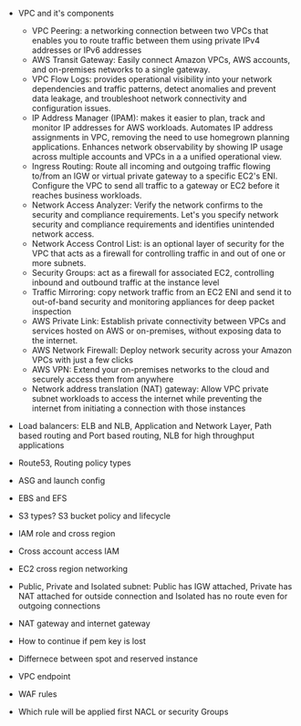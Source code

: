 - VPC and it's components
  - VPC Peering: a networking connection between two VPCs that enables you to route traffic between them using private IPv4 addresses or IPv6 addresses
  - AWS Transit Gateway: Easily connect Amazon VPCs, AWS accounts, and on-premises networks to a single gateway.
  - VPC Flow Logs: provides operational visibility into your network dependencies and traffic patterns, detect anomalies and prevent data leakage, and troubleshoot network connectivity and configuration issues.
  - IP Address Manager (IPAM): makes it easier to plan, track and monitor IP addresses for AWS workloads. Automates IP address assignments in VPC, removing the need to use homegrown planning applications. Enhances network observability by showing IP usage across multiple accounts and VPCs in a a unified operational view.
  - Ingress Routing: Route all incoming and outgoing traffic flowing to/from an IGW or virtual private gateway to a specific EC2's ENI. Configure the VPC to send all traffic to a gateway or EC2 before it reaches business workloads.
  - Network Access Analyzer: Verify the network confirms to the security and compliance requirements. Let's you specify network security and compliance requirements and identifies unintended network access.
  - Network Access Control List: is an optional layer of security for the VPC that acts as a firewall for controlling traffic in and out of one or more subnets.
  - Security Groups: act as a firewall for associated EC2, controlling inbound and outbound traffic at the instance level
  - Traffic Mirroring: copy network traffic from an EC2 ENI and send it to out-of-band security and monitoring appliances for deep packet inspection
  - AWS Private Link: Establish private connectivity between VPCs and services hosted on AWS or on-premises, without exposing data to the internet.
  - AWS Network Firewall: Deploy network security across your Amazon VPCs with just a few clicks
  - AWS VPN: Extend your on-premises networks to the cloud and securely access them from anywhere
  - Network address translation (NAT) gateway: Allow VPC private subnet workloads to access the internet while preventing the internet from initiating a connection with those instances

- Load balancers: ELB and NLB, Application and Network Layer, Path based routing and Port based routing, NLB for high throughput applications 
- Route53, Routing policy types
- ASG and launch config
- EBS and EFS
- S3 types? S3 bucket policy and lifecycle
- IAM role and cross region
- Cross account access IAM
- EC2 cross region networking

- Public, Private and Isolated subnet: Public has IGW attached, Private has NAT attached for outside connection and Isolated has no route even for outgoing connections
- NAT gateway and internet gateway
- How to continue if pem key is lost
- Differnece between spot and reserved instance
- VPC endpoint
- WAF rules
- Which rule will be applied first NACL or security Groups
